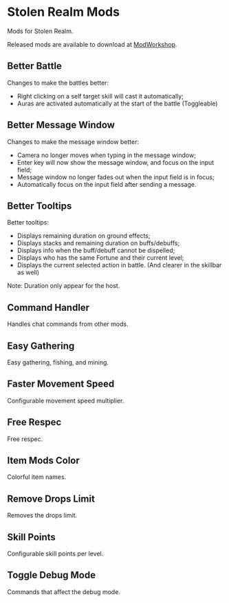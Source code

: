 # Stolen Realm Mods

Mods for Stolen Realm.

Released mods are available to download at [ModWorkshop](https://modworkshop.net/user/124854).

## Better Battle

Changes to make the battles better:

* Right clicking on a self target skill will cast it automatically;
* Auras are activated automatically at the start of the battle (Toggleable)

## Better Message Window

Changes to make the message window better:

* Camera no longer moves when typing in the message window;
* Enter key will now show the message window, and focus on the input field;
* Message window no longer fades out when the input field is in focus;
* Automatically focus on the input field after sending a message.

## Better Tooltips

Better tooltips:

* Displays remaining duration on ground effects;
* Displays stacks and remaining duration on buffs/debuffs;
* Displays info when the buff/debuff cannot be dispelled;
* Displays who has the same Fortune and their current level;
* Displays the current selected action in battle. (And clearer in the skillbar as well)

Note: Duration only appear for the host.

## Command Handler

Handles chat commands from other mods.

## Easy Gathering

Easy gathering, fishing, and mining.

## Faster Movement Speed

Configurable movement speed multiplier.

## Free Respec

Free respec.

## Item Mods Color

Colorful item names.

## Remove Drops Limit

Removes the drops limit.

## Skill Points

Configurable skill points per level.

## Toggle Debug Mode

Commands that affect the debug mode.
